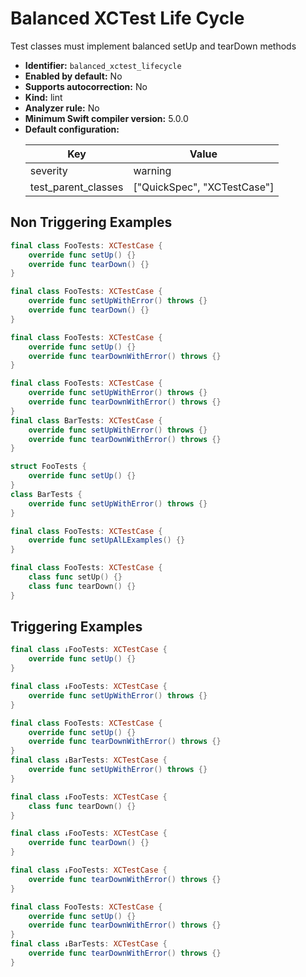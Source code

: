 # Balanced XCTest Life Cycle

Test classes must implement balanced setUp and tearDown methods

* **Identifier:** `balanced_xctest_lifecycle`
* **Enabled by default:** No
* **Supports autocorrection:** No
* **Kind:** lint
* **Analyzer rule:** No
* **Minimum Swift compiler version:** 5.0.0
* **Default configuration:**
  <table>
  <thead>
  <tr><th>Key</th><th>Value</th></tr>
  </thead>
  <tbody>
  <tr>
  <td>
  severity
  </td>
  <td>
  warning
  </td>
  </tr>
  <tr>
  <td>
  test_parent_classes
  </td>
  <td>
  [&quot;QuickSpec&quot;, &quot;XCTestCase&quot;]
  </td>
  </tr>
  </tbody>
  </table>

## Non Triggering Examples

```swift
final class FooTests: XCTestCase {
    override func setUp() {}
    override func tearDown() {}
}
```

```swift
final class FooTests: XCTestCase {
    override func setUpWithError() throws {}
    override func tearDown() {}
}
```

```swift
final class FooTests: XCTestCase {
    override func setUp() {}
    override func tearDownWithError() throws {}
}
```

```swift
final class FooTests: XCTestCase {
    override func setUpWithError() throws {}
    override func tearDownWithError() throws {}
}
final class BarTests: XCTestCase {
    override func setUpWithError() throws {}
    override func tearDownWithError() throws {}
}
```

```swift
struct FooTests {
    override func setUp() {}
}
class BarTests {
    override func setUpWithError() throws {}
}
```

```swift
final class FooTests: XCTestCase {
    override func setUpAlLExamples() {}
}
```

```swift
final class FooTests: XCTestCase {
    class func setUp() {}
    class func tearDown() {}
}
```

## Triggering Examples

```swift
final class ↓FooTests: XCTestCase {
    override func setUp() {}
}
```

```swift
final class ↓FooTests: XCTestCase {
    override func setUpWithError() throws {}
}
```

```swift
final class FooTests: XCTestCase {
    override func setUp() {}
    override func tearDownWithError() throws {}
}
final class ↓BarTests: XCTestCase {
    override func setUpWithError() throws {}
}
```

```swift
final class ↓FooTests: XCTestCase {
    class func tearDown() {}
}
```

```swift
final class ↓FooTests: XCTestCase {
    override func tearDown() {}
}
```

```swift
final class ↓FooTests: XCTestCase {
    override func tearDownWithError() throws {}
}
```

```swift
final class FooTests: XCTestCase {
    override func setUp() {}
    override func tearDownWithError() throws {}
}
final class ↓BarTests: XCTestCase {
    override func tearDownWithError() throws {}
}
```